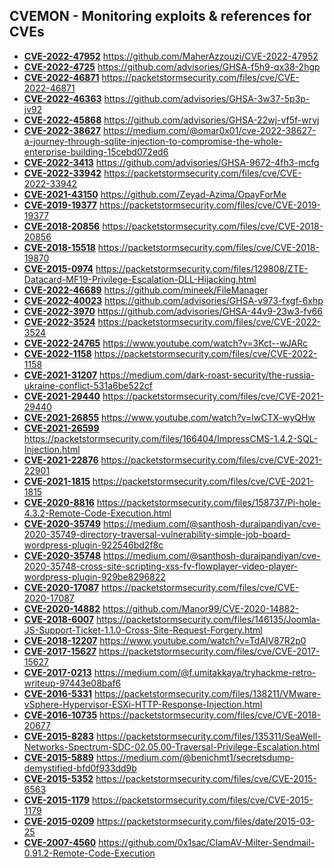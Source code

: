 ## CVEMON - Monitoring exploits & references for CVEs
- **[CVE-2022-47952](https://in.scanfactory.io/cvemon/CVE-2022-47952.html)** https://github.com/MaherAzzouzi/CVE-2022-47952
- **[CVE-2022-4725](https://in.scanfactory.io/cvemon/CVE-2022-4725.html)** https://github.com/advisories/GHSA-f5h9-qx38-2hgp
- **[CVE-2022-46871](https://in.scanfactory.io/cvemon/CVE-2022-46871.html)** https://packetstormsecurity.com/files/cve/CVE-2022-46871
- **[CVE-2022-46363](https://in.scanfactory.io/cvemon/CVE-2022-46363.html)** https://github.com/advisories/GHSA-3w37-5p3p-jv92
- **[CVE-2022-45868](https://in.scanfactory.io/cvemon/CVE-2022-45868.html)** https://github.com/advisories/GHSA-22wj-vf5f-wrvj
- **[CVE-2022-38627](https://in.scanfactory.io/cvemon/CVE-2022-38627.html)** https://medium.com/@omar0x01/cve-2022-38627-a-journey-through-sqlite-injection-to-compromise-the-whole-enterprise-building-15cebd072ed6
- **[CVE-2022-3413](https://in.scanfactory.io/cvemon/CVE-2022-3413.html)** https://github.com/advisories/GHSA-9672-4fh3-mcfg
- **[CVE-2022-33942](https://in.scanfactory.io/cvemon/CVE-2022-33942.html)** https://packetstormsecurity.com/files/cve/CVE-2022-33942
- **[CVE-2021-43150](https://in.scanfactory.io/cvemon/CVE-2021-43150.html)** https://github.com/Zeyad-Azima/OpayForMe
- **[CVE-2019-19377](https://in.scanfactory.io/cvemon/CVE-2019-19377.html)** https://packetstormsecurity.com/files/cve/CVE-2019-19377
- **[CVE-2018-20856](https://in.scanfactory.io/cvemon/CVE-2018-20856.html)** https://packetstormsecurity.com/files/cve/CVE-2018-20856
- **[CVE-2018-15518](https://in.scanfactory.io/cvemon/CVE-2018-15518.html)** https://packetstormsecurity.com/files/cve/CVE-2018-19870
- **[CVE-2015-0974](https://in.scanfactory.io/cvemon/CVE-2015-0974.html)** https://packetstormsecurity.com/files/129808/ZTE-Datacard-MF19-Privilege-Escalation-DLL-Hijacking.html
- **[CVE-2022-46689](https://in.scanfactory.io/cvemon/CVE-2022-46689.html)** https://github.com/mineek/FileManager
- **[CVE-2022-40023](https://in.scanfactory.io/cvemon/CVE-2022-40023.html)** https://github.com/advisories/GHSA-v973-fxgf-6xhp
- **[CVE-2022-3970](https://in.scanfactory.io/cvemon/CVE-2022-3970.html)** https://github.com/advisories/GHSA-44v9-23w3-fv66
- **[CVE-2022-3524](https://in.scanfactory.io/cvemon/CVE-2022-3524.html)** https://packetstormsecurity.com/files/cve/CVE-2022-3524
- **[CVE-2022-24765](https://in.scanfactory.io/cvemon/CVE-2022-24765.html)** https://www.youtube.com/watch?v=3Kct--wJARc
- **[CVE-2022-1158](https://in.scanfactory.io/cvemon/CVE-2022-1158.html)** https://packetstormsecurity.com/files/cve/CVE-2022-1158
- **[CVE-2021-31207](https://in.scanfactory.io/cvemon/CVE-2021-31207.html)** https://medium.com/dark-roast-security/the-russia-ukraine-conflict-531a6be522cf
- **[CVE-2021-29440](https://in.scanfactory.io/cvemon/CVE-2021-29440.html)** https://packetstormsecurity.com/files/cve/CVE-2021-29440
- **[CVE-2021-26855](https://in.scanfactory.io/cvemon/CVE-2021-26855.html)** https://www.youtube.com/watch?v=lwCTX-wyQHw
- **[CVE-2021-26599](https://in.scanfactory.io/cvemon/CVE-2021-26599.html)** https://packetstormsecurity.com/files/166404/ImpressCMS-1.4.2-SQL-Injection.html
- **[CVE-2021-22876](https://in.scanfactory.io/cvemon/CVE-2021-22876.html)** https://packetstormsecurity.com/files/cve/CVE-2021-22901
- **[CVE-2021-1815](https://in.scanfactory.io/cvemon/CVE-2021-1815.html)** https://packetstormsecurity.com/files/cve/CVE-2021-1815
- **[CVE-2020-8816](https://in.scanfactory.io/cvemon/CVE-2020-8816.html)** https://packetstormsecurity.com/files/158737/Pi-hole-4.3.2-Remote-Code-Execution.html
- **[CVE-2020-35749](https://in.scanfactory.io/cvemon/CVE-2020-35749.html)** https://medium.com/@santhosh-duraipandiyan/cve-2020-35749-directory-traversal-vulnerability-simple-job-board-wordpress-plugin-922546bd2f8c
- **[CVE-2020-35748](https://in.scanfactory.io/cvemon/CVE-2020-35748.html)** https://medium.com/@santhosh-duraipandiyan/cve-2020-35748-cross-site-scripting-xss-fv-flowplayer-video-player-wordpress-plugin-929be8296822
- **[CVE-2020-17087](https://in.scanfactory.io/cvemon/CVE-2020-17087.html)** https://packetstormsecurity.com/files/cve/CVE-2020-17087
- **[CVE-2020-14882](https://in.scanfactory.io/cvemon/CVE-2020-14882.html)** https://github.com/Manor99/CVE-2020-14882-
- **[CVE-2018-6007](https://in.scanfactory.io/cvemon/CVE-2018-6007.html)** https://packetstormsecurity.com/files/146135/Joomla-JS-Support-Ticket-1.1.0-Cross-Site-Request-Forgery.html
- **[CVE-2018-12207](https://in.scanfactory.io/cvemon/CVE-2018-12207.html)** https://www.youtube.com/watch?v=TdAlV87R2p0
- **[CVE-2017-15627](https://in.scanfactory.io/cvemon/CVE-2017-15627.html)** https://packetstormsecurity.com/files/cve/CVE-2017-15627
- **[CVE-2017-0213](https://in.scanfactory.io/cvemon/CVE-2017-0213.html)** https://medium.com/@f.umitakkaya/tryhackme-retro-writeup-97443e08baf6
- **[CVE-2016-5331](https://in.scanfactory.io/cvemon/CVE-2016-5331.html)** https://packetstormsecurity.com/files/138211/VMware-vSphere-Hypervisor-ESXi-HTTP-Response-Injection.html
- **[CVE-2016-10735](https://in.scanfactory.io/cvemon/CVE-2016-10735.html)** https://packetstormsecurity.com/files/cve/CVE-2018-20677
- **[CVE-2015-8283](https://in.scanfactory.io/cvemon/CVE-2015-8283.html)** https://packetstormsecurity.com/files/135311/SeaWell-Networks-Spectrum-SDC-02.05.00-Traversal-Privilege-Escalation.html
- **[CVE-2015-5889](https://in.scanfactory.io/cvemon/CVE-2015-5889.html)** https://medium.com/@benichmt1/secretsdump-demystified-bfd0f933dd9b
- **[CVE-2015-5352](https://in.scanfactory.io/cvemon/CVE-2015-5352.html)** https://packetstormsecurity.com/files/cve/CVE-2015-6563
- **[CVE-2015-1179](https://in.scanfactory.io/cvemon/CVE-2015-1179.html)** https://packetstormsecurity.com/files/cve/CVE-2015-1179
- **[CVE-2015-0209](https://in.scanfactory.io/cvemon/CVE-2015-0209.html)** https://packetstormsecurity.com/files/date/2015-03-25
- **[CVE-2007-4560](https://in.scanfactory.io/cvemon/CVE-2007-4560.html)** https://github.com/0x1sac/ClamAV-Milter-Sendmail-0.91.2-Remote-Code-Execution
